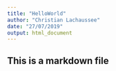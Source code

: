 ```yaml
---
title: "HelloWorld"
author: "Christian Lachaussee"
date: "27/07/2019"
output: html_document
---
```


## This is a markdown file

